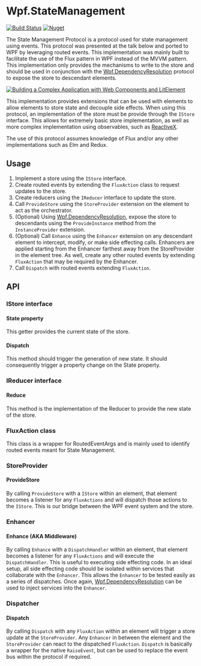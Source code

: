 # Wpf.StateManagement
[![Build Status](https://travis-ci.com/mr-rampage/Wpf.StateManagement.svg?branch=master)](https://travis-ci.com/mr-rampage/Wpf.StateManagement)
[![Nuget](https://img.shields.io/nuget/v/Wpf.StateManagement)](https://www.nuget.org/packages/Wpf.StateManagement/)

The State Management Protocol is a protocol used for state management using events. This protocol was presented at the talk below and ported to WPF by leveraging routed events. This implementation was mainly built to facilitate the use of the Flux pattern in WPF instead of the MVVM pattern. This implementation only provides the mechanisms to write to the store and should be used in conjunction with the [Wpf.DependencyResolution](//github.com/mr-rampage/Wpf.DependencyResolution) protocol to expose the store to descendant elements.

[![Building a Complex Application with Web Components and LitElement](https://img.youtube.com/vi/x9YDQUJx2uw/0.jpg)](http://www.youtube.com/watch?v=x9YDQUJx2uw)

This implementation provides extensions that can be used with elements to allow elements to store state and decouple side effects. When using this protocol, an implementation of the store must be provide through the `IStore` interface. This allows for extremely basic store implementation, as well as more complex implementation using observables, such as [ReactiveX](http://reactivex.io/).

The use of this protocol assumes knowledge of Flux and/or any other implementations such as Elm and Redux.

## Usage

1. Implement a store using the `IStore` interface.
2. Create routed events by extending the `FluxAction` class to request updates to the store.
3. Create reducers using the `IReducer` interface to update the store.
4. Call `ProvideStore` using the `StoreProvider` extension on the element to act as the orchestrator.
5. (Optional) Using [Wpf.DependencyResolution](//github.com/mr-rampage/Wpf.DependencyResolution), expose the store to descendants using the `ProvideInstance` method from the `InstanceProvider` extension.
6. (Optional) Call `Enhance` using the `Enhancer` extension on any descendant element to intercept, modify, or make side effecting calls. Enhancers are applied starting from the Enhancer farthest away from the StoreProvider in the element tree. As well, create any other routed events by extending `FluxAction` that may be required by the Enhancer.
7. Call `Dispatch` with routed events extending `FluxAction`.

## API

### IStore interface

#### State property

This getter provides the current state of the store.
#### Dispatch

This method should trigger the generation of new state. It should consequently trigger a property change on the State property.

### IReducer interface

#### Reduce

This method is the implementation of the Reducer to provide the new state of the store.

### FluxAction class

This class is a wrapper for RoutedEventArgs and is mainly used to identify routed events meant for State Management.

### StoreProvider

#### ProvideStore

By calling `ProvideStore` with a `IStore` within an element, that element becomes a listener for any `FluxActions` and will dispatch those actions to the `IStore`. This is our bridge between the WPF event system and the store.

### Enhancer

#### Enhance (AKA Middleware)

By calling `Enhance` with a `DispatchHandler` within an element, that element becomes a listener for any `FluxActions` and will execute the `DispatchHandler`. This is useful to executing side effecting code. In an ideal setup, all side effecting code should be isolated within services that collaborate with the `Enhancer`. This allows the `Enhancer` to be tested easily as a series of dispatches. Once again, [Wpf.DependencyResolution](//github.com/mr-rampage/Wpf.DependencyResolution) can be used to inject services into the `Enhancer`.

### Dispatcher

#### Dispatch

By calling `Dispatch` with any `FluxAction` within an element will trigger a store update at the `StoreProvider`. Any `Enhancer` in between the element and the `StoreProvider` can react to the dispatched `FluxAction`. `Dispatch` is basically a wrapper for the native `RaiseEvent`, but can be used to replace the event bus within the protocol if required.
